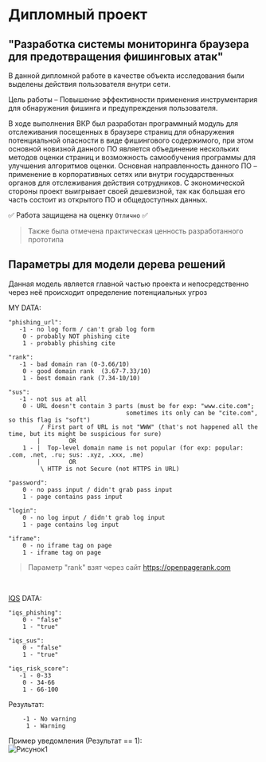 # Дипломный проект
## "Разработка системы мониторинга браузера для предотвращения фишинговых атак"  
В данной дипломной работе в качестве объекта исследования были выделены действия пользователя внутри сети.

Цель работы – Повышение эффективности применения инструментария для обнаружения фишинга и предупреждения пользователя.

В ходе выполнения ВКР был разработан программный модуль для отслеживания посещенных в браузере страниц для обнаружения потенциальной опасности в виде фишингового содержимого, при этом основной новизной данного ПО является объединение нескольких методов оценки страниц и возможность самообучения программы для улучшения алгоритмов оценки. Основная направленность данного ПО – применение в корпоративных сетях или внутри государственных органов для отслеживания действия сотрудников. С экономической стороны проект выигрывает своей дешевизной, так как большая его часть состоит из открытого ПО и общедоступных данных.

:white_check_mark: Работа защищена на оценку `Отлично` :white_check_mark:<br/>

> Также была отмечена практическая ценность разработанного прототипа

## Параметры для модели дерева решений
Данная модель является главной частью проекта и непосредственно через неё происходит определение потенциальных угроз  
  
MY DATA:

    "phishing_url":
       -1 - no log form / can't grab log form
        0 - probably NOT phishing cite
        1 - probably phishing cite

    "rank":
       -1 - bad domain ran (0-3.66/10)
        0 - good domain rank  (3.67-7.33/10)
        1 - best domain rank (7.34-10/10)

    "sus":
       -1 - not sus at all
        0 - URL doesn't contain 3 parts (must be for exp: "www.cite.com";
                                     sometimes its only can be "cite.com", so this flag is "soft")
             / First part of URL is not "WWW" (that's not happened all the time, but its might be suspicious for sure)
            |        OR
        1 - |  Top-level domain name is not popular (for exp: popular: .com, .net, .ru; sus: .xyz, .xxx, .me)
            |        OR
             \ HTTP is not Secure (not HTTPS in URL)

    "password":
        0 - no pass input / didn't grab pass input
        1 - page contains pass input

    "login":
        0 - no log input / didn't grab log input
        1 - page contains log input

    "iframe":
        0 - no iframe tag on page
        1 - iframe tag on page
> Параметр "rank" взят через сайт https://openpagerank.com
<br/>

[IQS](https://www.ipqualityscore.com/) DATA:

    "iqs_phishing":
        0 - "false"
        1 - "true"

    "iqs_sus":
        0 - "false"
        1 - "true"

    "iqs_risk_score":
       -1 - 0-33
        0 - 34-66
        1 - 66-100


Результат:

        -1 - No warning
         1 - Warning

Пример уведомления (Результат == 1):  
![Рисунок1](https://user-images.githubusercontent.com/49796077/176501596-e16f6663-195d-4bd1-9001-1b8b855610df.png)

